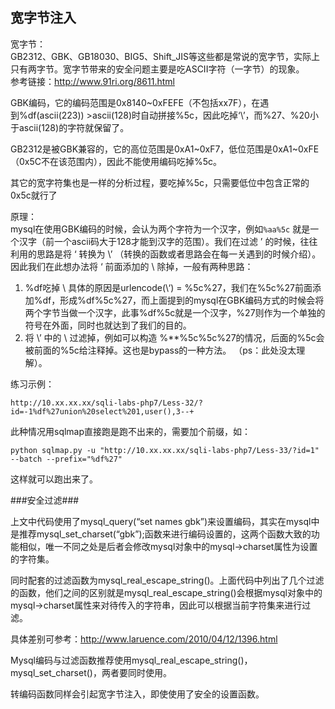 ## 宽字节注入
宽字节：     
GB2312、GBK、GB18030、BIG5、Shift_JIS等这些都是常说的宽字节，实际上只有两字节。宽字节带来的安全问题主要是吃ASCII字符（一字节）的现象。    
参考链接：http://www.91ri.org/8611.html    

GBK编码，它的编码范围是0x8140~0xFEFE（不包括xx7F），在遇到%df(ascii(223)) >ascii(128)时自动拼接%5c，因此吃掉‘\’，而%27、%20小于ascii(128)的字符就保留了。

GB2312是被GBK兼容的，它的高位范围是0xA1~0xF7，低位范围是0xA1~0xFE（0x5C不在该范围内），因此不能使用编码吃掉%5c。

其它的宽字符集也是一样的分析过程，要吃掉%5c，只需要低位中包含正常的0x5c就行了


原理：    
mysql在使用GBK编码的时候，会认为两个字符为一个汉字，例如`%aa%5c` 就是一个汉字（前一个ascii码大于128才能到汉字的范围）。我们在过滤 ’ 的时候，往往利用的思路是将 ‘ 转换为 \’ （转换的函数或者思路会在每一关遇到的时候介绍）。
因此我们在此想办法将 ‘ 前面添加的 \ 除掉，一般有两种思路：
1. %df吃掉 \   具体的原因是urlencode(\‘)  = %5c%27，我们在%5c%27前面添加%df，形成%df%5c%27，而上面提到的mysql在GBK编码方式的时候会将两个字节当做一个汉字，此事%df%5c就是一个汉字，%27则作为一个单独的符号在外面，同时也就达到了我们的目的。
2. 将 \’ 中的 \ 过滤掉，例如可以构造 %\**%5c%5c%27的情况，后面的%5c会被前面的%5c给注释掉。这也是bypass的一种方法。  （ps：此处没太理解）。

练习示例：    
```
http://10.xx.xx.xx/sqli-labs-php7/Less-32/?id=-1%df%27union%20select%201,user(),3--+
```
此种情况用sqlmap直接跑是跑不出来的，需要加个前缀，如：
```
python sqlmap.py -u "http://10.xx.xx.xx/sqli-labs-php7/Less-33/?id=1" --batch --prefix="%df%27"
```
这样就可以跑出来了。  

###安全过滤### 

上文中代码使用了mysql_query(“set names gbk”)来设置编码，其实在mysql中是推荐mysql_set_charset(“gbk”);函数来进行编码设置的，这两个函数大致的功能相似，唯一不同之处是后者会修改mysql对象中的mysql->charset属性为设置的字符集。


同时配套的过滤函数为mysql_real_escape_string()。上面代码中列出了几个过滤的函数，他们之间的区别就是mysql_real_escape_string()会根据mysql对象中的mysql->charset属性来对待传入的字符串，因此可以根据当前字符集来进行过滤。


具体差别可参考：http://www.laruence.com/2010/04/12/1396.html


Mysql编码与过滤函数推荐使用mysql_real_escape_string()，mysql_set_charset()，两者要同时使用。

转编码函数同样会引起宽字节注入，即使使用了安全的设置函数。
